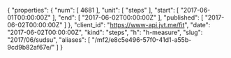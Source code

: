 {
  "properties": {
    "num": [
      4681
    ],
    "unit": [
      "steps"
    ],
    "start": [
      "2017-06-01T00:00:00Z"
    ],
    "end": [
      "2017-06-02T00:00:00Z"
    ],
    "published": [
      "2017-06-02T00:00:00Z"
    ]
  },
  "client_id": "https://www-api.jvt.me/fit",
  "date": "2017-06-02T00:00:00Z",
  "kind": "steps",
  "h": "h-measure",
  "slug": "2017/06/sudsu",
  "aliases": [
    "/mf2/e8c5e496-57f0-41d1-a55b-9cd9b82af67e/"
  ]
}
